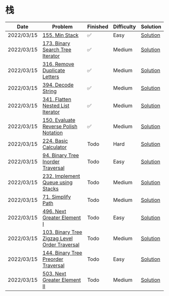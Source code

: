 # 栈
| Date       | Problem                                                                                                                  | Finished | Difficulty | Solution                                            |
|------------|--------------------------------------------------------------------------------------------------------------------------|----------|------------|-----------------------------------------------------|
| 2022/03/15 | [155. Min Stack](https://leetcode.com/problems/min-stack/)                                                               | ✅        | Easy       | [Solution](./src/stack/MinStack.java)               |
| 2022/03/15 | [173. Binary Search Tree Iterator](https://leetcode.com/problems/binary-search-tree-iterator/)                           | ✅        | Medium     | [Solution](./src/stack/BSTIterator.java)            |
| 2022/03/15 | [316. Remove Duplicate Letters](https://leetcode.com/problems/remove-duplicate-letters/)                                 | ✅        | Medium     | [Solution](./src/stack/RemoveDuplicateLetters.java) |
| 2022/03/15 | [394. Decode String](https://leetcode.com/problems/decode-string/)                                                       | ✅        | Medium     | [Solution](./src/stack/DecodeString.java)           |
| 2022/03/15 | [341. Flatten Nested List Iterator](https://leetcode.com/problems/flatten-nested-list-iterator/)                         | ✅        | Medium     | [Solution](./src/stack/NestedIterator.java)         |
| 2022/03/15 | [150. Evaluate Reverse Polish Notation](https://leetcode.com/problems/evaluate-reverse-polish-notation/)                 | ✅        | Medium     | [Solution](./src/stack/EvalRPN.java)                |
| 2022/03/15 | [224. Basic Calculator](https://leetcode.com/problems/basic-calculator/)                                                 | Todo     | Hard       | [Solution](./src/stack/Calculate.java)              |
| 2022/03/15 | [94. Binary Tree Inorder Traversal](https://leetcode.com/problems/binary-tree-inorder-traversal/)                        | Todo     | Easy       | [Solution](./src/stack/InorderTraversal.java)       |
| 2022/03/15 | [232. Implement Queue using Stacks](https://leetcode.com/problems/implement-queue-using-stacks/)                         | Todo     | Medium     | [Solution](./src/stack/MyQueue.java)                |
| 2022/03/15 | [71. Simplify Path](https://leetcode.com/problems/simplify-path/)                                                        | Todo     | Medium     | [Solution](./src/stack/SimplifyPath.java)           |
| 2022/03/15 | [496. Next Greater Element I](https://leetcode.com/problems/next-greater-element-i/)                                     | Todo     | Easy       | [Solution](./src/stack/NextGreaterElement.java)     |
| 2022/03/15 | [103. Binary Tree Zigzag Level Order Traversal](https://leetcode.com/problems/binary-tree-zigzag-level-order-traversal/) | Todo     | Medium     | [Solution](./src/stack/ZigzagLevelOrder.java)       |
| 2022/03/15 | [144. Binary Tree Preorder Traversal](https://leetcode.com/problems/binary-tree-preorder-traversal/)                     | Todo     | Easy       | [Solution](./src/stack/PreorderTraversal.java)      |
| 2022/03/15 | [503. Next Greater Element II](https://leetcode.com/problems/next-greater-element-ii/)                                   | Todo     | Medium     | [Solution](./src/stack/NextGreaterElements.java)    |
